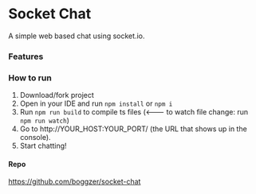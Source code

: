 # Socket Chat
A simple web based chat using socket.io.

### Features

### How to run
1. Download/fork project
2. Open in your IDE and run `npm install` or `npm i`
3. Run `npm run build` to compile ts files (<--- to watch file change: run `npm run watch`)
4. Go to http://YOUR_HOST:YOUR_PORT/ (the URL that shows up in the console).
5. Start chatting!

#### Repo
https://github.com/boggzer/socket-chat
